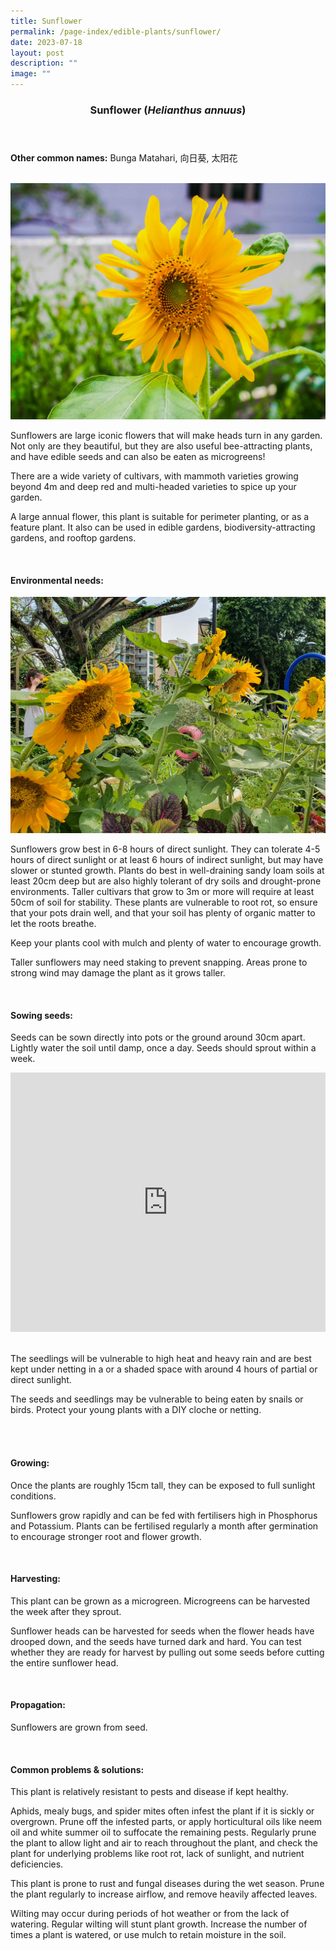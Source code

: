 ```yaml
---
title: Sunflower
permalink: /page-index/edible-plants/sunflower/
date: 2023-07-18
layout: post
description: ""
image: ""
---
```

<header>
	<h3>Sunflower (<em>Helianthus annuus</em>)</h3>
</header>
	
<section>
	<p><strong>Other common names:</strong> Bunga Matahari, 向日葵, 太阳花</p>
	<br>
</section>

<section>
	<img src="/images/Plants/SunflowerJacChua%20(1).jpg">
	
<p>Sunflowers are large iconic flowers that will make heads turn in any garden. Not only are they beautiful, but they are also useful bee-attracting plants, and have edible seeds and can also be eaten as microgreens! </p>
<p>There are a wide variety of cultivars, with mammoth varieties growing beyond 4m and deep red and multi-headed varieties to spice up your garden.</p>
<p>A large annual flower, this plant is suitable for perimeter planting, or as a feature plant. It also can be used in edible gardens, biodiversity-attracting gardens, and rooftop gardens. </p>       
	<br>
</section>

<section>
	<h4>Environmental needs:</h4>
		<img src="/images/Plants/SunflowerJacChua%20(2).jpg">
	
<p>Sunflowers grow best in 6-8 hours of direct sunlight. They can tolerate 4-5 hours of direct sunlight or at least 6 hours of indirect sunlight, but may have slower or stunted growth. Plants do best in well-draining sandy loam soils at least 20cm deep but are also highly tolerant of dry soils and drought-prone environments. Taller cultivars that grow to 3m or more will require at least 50cm of soil for stability. These plants are vulnerable to root rot, so ensure that your pots drain well, and that your soil has plenty of organic matter to let the roots breathe. </p>
<p>Keep your plants cool with mulch and plenty of water to encourage growth.</p>
<p>Taller sunflowers may need staking to prevent snapping. Areas prone to strong wind may damage the plant as it grows taller.</p>
	<br>
	</section>

<section>
  <h4>Sowing seeds:</h4>
<p>Seeds can be sown directly into pots or the ground around 30cm apart. Lightly water the soil until damp, once a day. Seeds should sprout within a week.</p>
	
<iframe width="100%" height="415" src="https://www.youtube.com/embed/x7J87wY7U6s" title="YouTube video player" frameborder="0" allow="accelerometer; autoplay; clipboard-write; encrypted-media; gyroscope; picture-in-picture; web-share" allowfullscreen=""></iframe>	<br>
	<br>

<p>The seedlings will be vulnerable to high heat and heavy rain and are best kept under netting in a or a shaded space with around 4 hours of partial or direct sunlight. </p>
<p>The seeds and seedlings may be vulnerable to being eaten by snails or birds. Protect your young plants with a DIY cloche or netting. </p>
<br>
</section>

<section>
	<br>
	<h4>Growing:</h4>
	<p>Once the plants are roughly 15cm tall, they can be exposed to full sunlight conditions. </p>
<p>Sunflowers grow rapidly and can be fed with fertilisers high in Phosphorus and Potassium. Plants can be fertilised regularly a month after germination to encourage stronger root and flower growth. </p>
<br>
</section>

<section>
	<h4>Harvesting:</h4>
<p>This plant can be grown as a microgreen. Microgreens can be harvested the week after they sprout.</p>
<p>Sunflower heads can be harvested for seeds when the flower heads have drooped down, and the seeds have turned dark and hard. You can test whether they are ready for harvest by pulling out some seeds before cutting the entire sunflower head.</p>
	<br>
</section>

<section>
	<h4>Propagation:</h4>
	<p>Sunflowers are grown from seed. </p>
	<br>
</section>

<section>
	<h4>Common problems &amp; solutions:</h4>
	<p>This plant is relatively resistant to pests and disease if kept healthy.</p>
<p>Aphids, mealy bugs, and spider mites often infest the plant if it is sickly or overgrown. Prune off the infested parts, or apply horticultural oils like neem oil and white summer oil to suffocate the remaining pests. Regularly prune the plant to allow light and air to reach throughout the plant, and check the plant for underlying problems like root rot, lack of sunlight, and nutrient deficiencies.</p>
<p>This plant is prone to rust and fungal diseases during the wet season. Prune the plant regularly to increase airflow, and remove heavily affected leaves.</p>
<p>Wilting may occur during periods of hot weather or from the lack of watering. Regular wilting will stunt plant growth. Increase the number of times a plant is watered, or use mulch to retain moisture in the soil.</p>
<br>
</section>